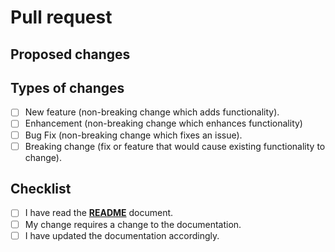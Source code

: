 # Pull request

## Proposed changes

<!-- Describe the big picture of your changes here to communicate to the maintainers why we should accept this pull request. If it fixes a bug or resolves a feature request, be sure to link to that issue. -->

## Types of changes

<!-- What types of changes does your code introduce? Put an `x` in all the boxes that apply: -->

-   [ ] New feature (non-breaking change which adds functionality).
-   [ ] Enhancement (non-breaking change which enhances functionality)
-   [ ] Bug Fix (non-breaking change which fixes an issue).
-   [ ] Breaking change (fix or feature that would cause existing functionality to change).

## Checklist

<!-- Go over all the following points, and put an `x` in all the boxes that apply. If you're unsure about any of these, don't hesitate to ask. We're here to help! -->

-   [ ] I have read the **[README](./README.md)** document.
-   [ ] My change requires a change to the documentation.
-   [ ] I have updated the documentation accordingly.

